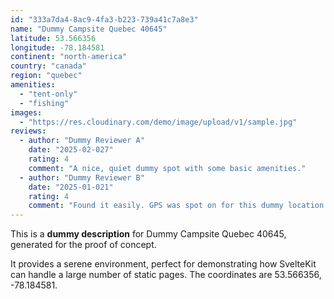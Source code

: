 ```yaml
---
id: "333a7da4-8ac9-4fa3-b223-739a41c7a8e3"
name: "Dummy Campsite Quebec 40645"
latitude: 53.566356
longitude: -78.184581
continent: "north-america"
country: "canada"
region: "quebec"
amenities:
  - "tent-only"
  - "fishing"
images:
  - "https://res.cloudinary.com/demo/image/upload/v1/sample.jpg"
reviews:
  - author: "Dummy Reviewer A"
    date: "2025-02-027"
    rating: 4
    comment: "A nice, quiet dummy spot with some basic amenities."
  - author: "Dummy Reviewer B"
    date: "2025-01-021"
    rating: 4
    comment: "Found it easily. GPS was spot on for this dummy location."
---
```


This is a **dummy description** for Dummy Campsite Quebec 40645, generated for the proof of concept.

It provides a serene environment, perfect for demonstrating how SvelteKit can handle a large number of static pages. The coordinates are 53.566356, -78.184581.
